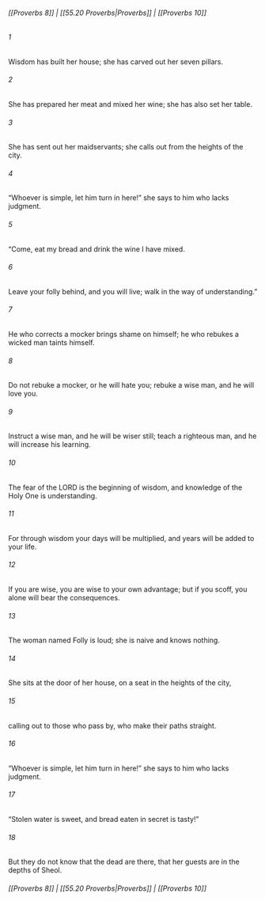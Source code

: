 
###### [[Proverbs 8]] | [[55.20 Proverbs|Proverbs]] | [[Proverbs 10]]

###### 1
Wisdom has built her house; she has carved out her seven pillars.
###### 2
She has prepared her meat and mixed her wine; she has also set her table.
###### 3
She has sent out her maidservants; she calls out from the heights of the city.
###### 4
“Whoever is simple, let him turn in here!” she says to him who lacks judgment.
###### 5
“Come, eat my bread and drink the wine I have mixed.
###### 6
Leave your folly behind, and you will live; walk in the way of understanding.”
###### 7
He who corrects a mocker brings shame on himself; he who rebukes a wicked man taints himself.
###### 8
Do not rebuke a mocker, or he will hate you; rebuke a wise man, and he will love you.
###### 9
Instruct a wise man, and he will be wiser still; teach a righteous man, and he will increase his learning.
###### 10
The fear of the LORD is the beginning of wisdom, and knowledge of the Holy One is understanding.
###### 11
For through wisdom your days will be multiplied, and years will be added to your life.
###### 12
If you are wise, you are wise to your own advantage; but if you scoff, you alone will bear the consequences.
###### 13
The woman named Folly is loud; she is naive and knows nothing.
###### 14
She sits at the door of her house, on a seat in the heights of the city,
###### 15
calling out to those who pass by, who make their paths straight.
###### 16
“Whoever is simple, let him turn in here!” she says to him who lacks judgment.
###### 17
“Stolen water is sweet, and bread eaten in secret is tasty!”
###### 18
But they do not know that the dead are there, that her guests are in the depths of Sheol.

###### [[Proverbs 8]] | [[55.20 Proverbs|Proverbs]] | [[Proverbs 10]]
